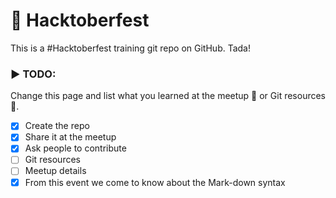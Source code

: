 # 🙌 Hacktoberfest

This is a #Hacktoberfest training git repo on GitHub. Tada!


### ▶ TODO:

Change this page and list what you learned at the meetup 🍕 or Git resources 🤔.

- [x] Create the repo
- [x] Share it at the meetup
- [x] Ask people to contribute
- [ ] Git resources
- [ ] Meetup details
- [x] From this event we come to know about the Mark-down syntax